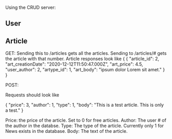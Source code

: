 Using the CRUD server:

## User


## Article


GET: Sending this to /articles gets all the articles.
Sending to /articles/# gets the article with that number.
Article responses look like
{
    {
        "article_id": 2,
        "art_creationDate": "2020-12-12T11:50:47.000Z",
        "art_price": 4.5,
        "user_author": 2,
        "artype_id": 1,
        "art_body": "ipsum  dolor Lorem sit amet."
    }
}

POST:

Requests should look like 

{
    "price": 3,
    "author": 1,
    "type": 1,
    "body": "This is a test article.  This is only a test."
}

Price: the price of the article.  Set to 0 for free articles.
Author: The user # of the author in the databse.
Type: The type of the article.  Currently only 1 for News exists in the database.
Body: The text of the article.